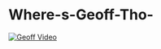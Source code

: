 # Where-s-Geoff-Tho-
[![Geoff Video](doc/Geoff_Video.gif)](https://www.youtube.com/watch?v=4wkYf7FMpno)
